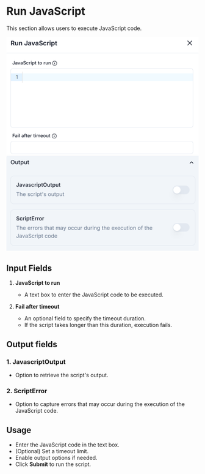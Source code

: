 # Run JavaScript

This section allows users to execute JavaScript code.

![alt text](run-javascript1-1.png)
![alt text](run-javascript2-1.png)

## Input Fields

1. **JavaScript to run**  
   - A text box to enter the JavaScript code to be executed.

2. **Fail after timeout**  
   - An optional field to specify the timeout duration.  
   - If the script takes longer than this duration, execution fails.

## Output fields

### 1. JavascriptOutput

- Option to retrieve the script's output.

### 2. ScriptError

- Option to capture errors that may occur during the execution of the JavaScript code.

## Usage

- Enter the JavaScript code in the text box.
- (Optional) Set a timeout limit.
- Enable output options if needed.
- Click **Submit** to run the script.
